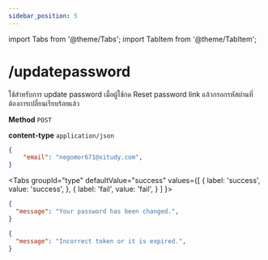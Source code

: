 ```yaml
---
sidebar_position: 5
---
```


import Tabs from '@theme/Tabs';
import TabItem from '@theme/TabItem';

# /updatepassword


ใช้สำหรับการ update password เมื่อผู้ใช้กด Reset password link แล้วกรอกรหัสผ่านที่ต้องการเปลี่ยนเรียบร้อยแล้ว

**Method** `POST`

**content-type** `application/json`

```json title="Request"
{
    "email": "negomor671@xitudy.com",
}
```

<Tabs
  groupId="type"
  defaultValue="success"
  values={[
    { label: 'success', value: 'success', },
    { label: 'fail', value: 'fail', }
  ]
}>

<TabItem value="success">

```json title="Response"
{
  "message": "Your password has been changed.",
}
```
</TabItem>

<TabItem value="fail">

```json title="Response"
{
  "message": "Incorrect token or it is expired.",
}
```
</TabItem>

</Tabs>
